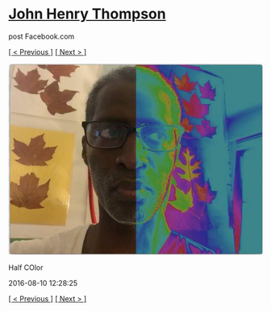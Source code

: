 # [John Henry Thompson](../README.md)
post Facebook.com

[[ < Previous ]](2016-08-11-3.md) [[ Next > ]](2016-08-09-3.md)

[![](../media/2016-08-10/Half-COlor.jpg)](../README.md)

Half COlor

2016-08-10 12:28:25

[[ < Previous ]](2016-08-11-3.md) [[ Next > ]](2016-08-09-3.md)